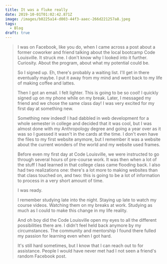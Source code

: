 ```yaml
---
title: It was a fluke really
date: 2019-10-01T01:02:42.871Z
image: /images/b0225a14-d003-44f3-aaec-266d221257a8.jpeg
tags:
  - Blog
draft: true
---
```

> I was on Facebook, like you do, when I came across a post about a former coworker and friend talking about the local bootcamp Code Louisville. It struck me. I don't know why I looked into it further. Curiosity. About the program, about what my potential could be.
>
>
>
> So I signed up. Eh, there's probably a waiting list. I'll get in there eventually maybe. I put it away from my mind and went back to my life of making coffee and lattes.
>
>
>
> Then I got an email. I felt lighter. This is going to be so cool! I quickly signed up on my phone while on my break. Later, I messaged my friend and we chose the same class day! I was very excited for my first day at something new.
>
>
>
> Something new indeed! I had dabbled in web development for a whole semester in college and decided that it was cool, but I was almost done with my Anthropology degree and going a year over as it was so I guessed it wasn't in the cards at the time. I don't even have the files to my first website anymore, but I remember it was a website about the current wonders of the world and my website used frames.
>
>
>
> Before even my first day at Code Louisville, we were instructed to go through several hours of pre-course work. It was then when a lot of the stuff I had learned in that college class came flooding back. I also had two realizations one: there's a lot more to making websites than that class touched on, and two: this is going to be a lot of information to process in a very short amount of time.
>
>
>
> I was ready.
>
>
>
> I remember studying late into the night. Staying up late to watch my course videos. Watching them on my breaks at work. Studying as much as I could to make this change in my life reality.
>
>
>
> And oh boy did the Code Louisville open my eyes to all the different possibilities there are. I didn't feel held back anymore by my circumstances. The community and mentorship I found there fulled my passion for learning even when I got hard.
>
>
>
> It's still hard sometimes, but I know that I can reach out to for assistance. People I would have never met had I not seen a friend's random Facebook post.
